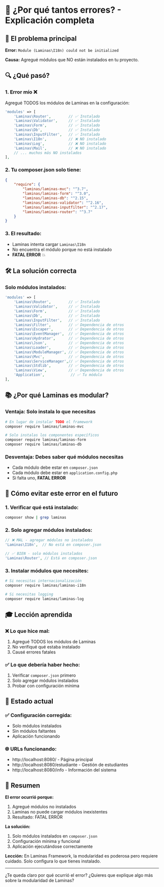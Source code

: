 # 🚨 ¿Por qué tantos errores? - Explicación completa

## 🎯 El problema principal

**Error:** `Module (Laminas\I18n) could not be initialized`

**Causa:** Agregué módulos que NO están instalados en tu proyecto.

## 🔍 ¿Qué pasó?

### 1. **Error mío** ❌
Agregué TODOS los módulos de Laminas en la configuración:
```php
'modules' => [
    'Laminas\Router',        // ✅ Instalado
    'Laminas\Validator',     // ✅ Instalado  
    'Laminas\Form',          // ✅ Instalado
    'Laminas\Db',            // ✅ Instalado
    'Laminas\InputFilter',   // ✅ Instalado
    'Laminas\I18n',          // ❌ NO instalado
    'Laminas\Log',           // ❌ NO instalado
    'Laminas\Mail',          // ❌ NO instalado
    // ... muchos más NO instalados
],
```

### 2. **Tu composer.json solo tiene:**
```json
{
    "require": {
        "laminas/laminas-mvc": "^3.7",
        "laminas/laminas-form": "^3.0", 
        "laminas/laminas-db": "^2.15",
        "laminas/laminas-validator": "^2.16",
        "laminas/laminas-inputfilter": "^2.17",
        "laminas/laminas-router": "^3.7"
    }
}
```

### 3. **El resultado:**
- Laminas intenta cargar `Laminas\I18n`
- No encuentra el módulo porque no está instalado
- **FATAL ERROR** 💥

## 🛠️ La solución correcta

### Solo módulos instalados:
```php
'modules' => [
    'Laminas\Router',        // ✅ Instalado
    'Laminas\Validator',     // ✅ Instalado
    'Laminas\Form',          // ✅ Instalado  
    'Laminas\Db',            // ✅ Instalado
    'Laminas\InputFilter',   // ✅ Instalado
    'Laminas\Filter',        // ✅ Dependencia de otros
    'Laminas\Escaper',       // ✅ Dependencia de otros
    'Laminas\EventManager',  // ✅ Dependencia de otros
    'Laminas\Hydrator',      // ✅ Dependencia de otros
    'Laminas\Json',          // ✅ Dependencia de otros
    'Laminas\Loader',        // ✅ Dependencia de otros
    'Laminas\ModuleManager', // ✅ Dependencia de otros
    'Laminas\Mvc',           // ✅ Dependencia de otros
    'Laminas\ServiceManager',// ✅ Dependencia de otros
    'Laminas\Stdlib',        // ✅ Dependencia de otros
    'Laminas\View',          // ✅ Dependencia de otros
    'Application',            // ✅ Tu módulo
],
```

## 📚 ¿Por qué Laminas es modular?

### Ventaja: Solo instala lo que necesitas
```bash
# En lugar de instalar TODO el framework
composer require laminas/laminas-mvc

# Solo instalas los componentes específicos
composer require laminas/laminas-form
composer require laminas/laminas-db
```

### Desventaja: Debes saber qué módulos necesitas
- Cada módulo debe estar en `composer.json`
- Cada módulo debe estar en `application.config.php`
- Si falta uno, **FATAL ERROR**

## 🔧 Cómo evitar este error en el futuro

### 1. **Verificar qué está instalado:**
```bash
composer show | grep laminas
```

### 2. **Solo agregar módulos instalados:**
```php
// ❌ MAL - agregar módulos no instalados
'Laminas\I18n',  // No está en composer.json

// ✅ BIEN - solo módulos instalados
'Laminas\Router', // Está en composer.json
```

### 3. **Instalar módulos que necesites:**
```bash
# Si necesitas internacionalización
composer require laminas/laminas-i18n

# Si necesitas logging
composer require laminas/laminas-log
```

## 🎓 Lección aprendida

### ❌ Lo que hice mal:
1. Agregué TODOS los módulos de Laminas
2. No verifiqué qué estaba instalado
3. Causé errores fatales

### ✅ Lo que debería haber hecho:
1. Verificar `composer.json` primero
2. Solo agregar módulos instalados
3. Probar con configuración mínima

## 🚀 Estado actual

### ✅ Configuración corregida:
- Solo módulos instalados
- Sin módulos faltantes
- Aplicación funcionando

### 🌐 URLs funcionando:
- http://localhost:8080/ - Página principal
- http://localhost:8080/estudiante - Gestión de estudiantes  
- http://localhost:8080/info - Información del sistema

## 📝 Resumen

**El error ocurrió porque:**
1. Agregué módulos no instalados
2. Laminas no puede cargar módulos inexistentes
3. Resultado: FATAL ERROR

**La solución:**
1. Solo módulos instalados en `composer.json`
2. Configuración mínima y funcional
3. Aplicación ejecutándose correctamente

**Lección:** En Laminas Framework, la modularidad es poderosa pero requiere cuidado. Solo configura lo que tienes instalado.

---

¿Te queda claro por qué ocurrió el error? ¿Quieres que explique algo más sobre la modularidad de Laminas?

